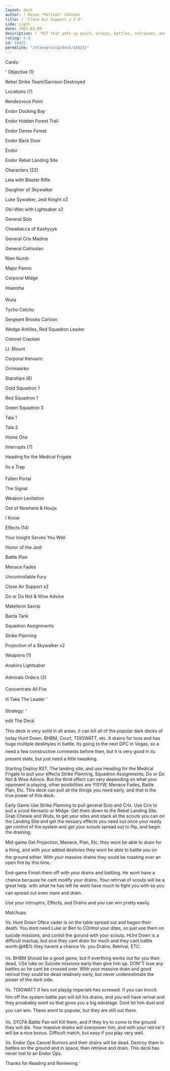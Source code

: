 ```yaml
---
layout: deck
author: ! Mason "Palleon" Johnson
title: ! "Close Air Support v 2 0"
side: Light
date: 2001-03-09
description: ! "RST that sets up quick, drains, battles, retrieves, and wins"
rating: 4.0
id: 14421
permalink: "/starwarsccg/deck/14421/"
---
```

Cards: 

' Objective (1) 

Rebel Strike Team/Garrison Destroyed 


Locations (7) 

Rendezvous Point 

Endor Docking Bay 

Endor Hidden Forest Trail 

Endor Dense Forest 

Endor Back Door 

Endor 

Endor Rebel Landing Site 


Characters (22) 

Leia with Blaster Rifle 

Daughter of Skywalker 

Luke Sywalker, Jedi Knight x2 

Obi-Wan with Lightsaber x2 

General Solo 

Chewbacca of Kashyyyk 

General Crix Madine 

General Calrissian 

Nien Numb 

Major Panno 

Corporal Midge 

Hnemthe 

Wuta 

Tycho Celchu 

Sergeant Brooks Carlson 

Wedge Antilles, Red Squadron Leader 

Colonel Cracken 

Lt. Blount 

Corporal Kensaric 

Orrimaarko 


Starships (6) 

Gold Squadron 1 

Red Squadron 1 

Green Squadron 3 

Tala 1 

Tala 2 

Home One 


Interrupts (7) 

Heading for the Medical Frigate 

Its a Trap 

Fallen Portal 

The Signal 

Weapon Levitation 

Out of Nowhere & Houijx 

I Know 


Effects (14) 

Your Insight Serves You Well 

Honor of the Jedi 

Battle Plan 

Menace Fades 

Uncontrollable Fury 

Close Air Support x2 

Do or Do Not & Wise Advice 

Matellerin Savrip 

Bacta Tank 

Squadron Assignments 

Strike Planning 

Projection of a Skywalker x2 


Weapons (1) 

Anakins Lightsaber 


Admirals Orders (2) 

Concentrate All Fire 

Ill Take The Leader   '

Strategy: '

 
edit The Deck 


This deck is very solid in all areas, it can kill all of the popular dark decks of today Hunt Down, BHBM, Court, TDIGWATT, etc. It drains for tons and has huge multiple destinyies in battle. Its going to the next DPC in Vegas, so a need a few constructive comments before then, but it is very good in its present state, but just need a little tweaking. 


Starting Deploy RST, The landing site, and use Heading for the Medical Frigate to pull your effects Strike Planning, Squadron Assignments, Do or Do Not & Wise Advice. But the thrid effect can vary depending on what your opponent is playing, other posibilities are YISYW, Menace Fades, Battle Plan, Etc. This deck can pull all the things you need early, and that is the true power of this deck. 


Early Game Use Strike Planning to pull general Solo and Crix. Use Crix to pull a scout Kensaric or Midge. Get them down to the Rebel Landing Site. Grab Chewie and Wuta, to get your sites and stack all the scouts you can on the Landing Site and get the nessary effects you need out once your ready get control of the system and get your scouts spread out to flip, and begin the draining. 


Mid-game Get Projection, Menace, Plan, Etc, they wont be able to drain for a thing, and with your added destinies they wont be able to battle you on the ground either. With your massive drains they sould be roasting over an open fire by this time. 


End-game Finish them off with your drains and battling. He wont have a chance because he cant modify your drains. Your retrrval of scouts will be a great help. with what he has left he wont have much to fight you with so you can spread out even mere and drain. 


Use your Intrruptrs, Effects, and Drains and you can win pretty easily. 


Matchups 

Vs. Hunt Down ONce vader is on the table spread out and begon their death. You dont need Luke or Ben to COntrol your dites, so just use them on suicide missions, and contol the gorund with your scouts. HUnt Down is a difficult mactup, but sice they cant drain for much and they cant battle worth @#$% they havent a chance Vs. you Drains, Retrival, ETC. 


Vs. BHBM Should be a good game, but if everthing works out for you their dead, USe luke on Suicide missions early then give him up. DON"T lose any battles so he cant be crossed over. WIth your massive drain and good retrival they sould be dead relatively early, but never underestimate the power of the dark side. 


Vs. TDIGWATT If hes not playijg imperials hes screwed. If you can knock him off the system battle pan will kill his drains, and you will have rerival and they proabably wont so that gives you a big advatage. Dont let him duel and you can win. These arent to popular, but they are still out there. 


Vs. SYCFA Battle Pan will Kill them, and if they try to come to the ground they will die. Your massive drains will overpower him, and with your retrval it will be a nice bonus. Difficult match, but easy if you play very well. 


Vs. Endor Ops Cancel Rumors and their drains will be dead. Destroy them in battles on the ground and in space, then retrieve and drain. This deck has never lost to an Endor Ops. 


Thanks for Reading and Reviewing   '
